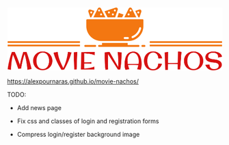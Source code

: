  ![Movie Nachos](./images/logo.png)

https://alexpournaras.github.io/movie-nachos/

TODO:
- Add news page


- Fix css and classes of login and registration forms
- Compress login/register background image